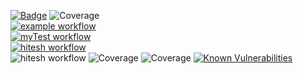 [![Badge](https://img.shields.io/badge/version-v4.1%E2%80%90dada-blue.svg?logo=linkedin)](https://github.com/hitesh-temp-account/Breach/blob/main/gradle.properties#L36) ![Coverage](https://img.shields.io/badge/coverage-72.56-green.svg)\
[![example workflow](https://github.com/hitesh-temp-account/Breach/actions/workflows/spandan.yml/badge.svg)](https://github.com/hitesh-temp-account/Breach/actions/workflows/spandan.yml)\
[![myTest workflow](https://github.com/hitesh-temp-account/Breach/actions/workflows/myTest.yml/badge.svg)](https://github.com/hitesh-temp-account/Breach/actions/workflows/myTest.yml)\
[![hitesh workflow](https://github.com/hitesh-temp-account/Breach/actions/workflows/hiteshWorkflow.yml/badge.svg)](https://github.com/hitesh-temp-account/Breach/actions/workflows/hiteshWorkflow.yml)\
![hitesh workflow](https://img.shields.io/maven-central/v/xstream/xstream)
![Coverage](https://img.shields.io/badge/coverage-72.56-green.svg)
![Coverage](https://img.shields.io/badge/coverage-36.07%25-red.svg)
[![Known Vulnerabilities](https://snyk-widget.herokuapp.com/badge/pip/hitesh-temp-account/Breach/badge.svg)](https://snyk.io/test/github/hitesh-temp-account/Breach)


